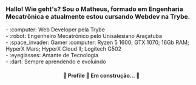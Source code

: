 <h3>Hallo! Wie geht's? Sou o Matheus, formado em Engenharia Mecatrônica e atualmente estou cursando Webdev na Trybe.</h3>
- :computer: Web Developer pela Trybe <br>
- :robot: Engenheiro Mecatrônico pelo Unisalesiano Araçatuba <br>
- :space_invader: Gamer :computer: Ryzen 5 1600; GTX 1070; 16Gb RAM; HyperX Mars; HyperX Cloud II; Logitech G502 <br>
- :eyeglasses: Amante de Tecnologia <br>
- :dart: Sempre aprendendo e evoluindo <br>

<h4 align="center"> 
	🚧  Profile 🚀 Em construção...  🚧
</h4>
